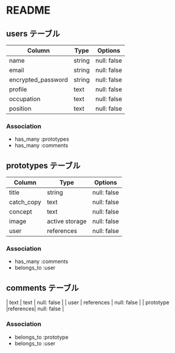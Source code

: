 # README

## users テーブル
| Column             | Type  | Options     |
| ----------------   | ------| ----------- |
| name               | string| null: false |
| email              | string| null: false |
| encrypted_password | string| null: false |
| profile            | text  | null: false |
| occupation         | text  | null: false |
| position           |text   | null: false |

### Association 
- has_many :prototypes
- has_many :comments


## prototypes テーブル
| Column             | Type  | Options     |
| ----------------   | ------| ----------- |
| title              | string| null: false |
| catch_copy         | text  | null: false |
| concept            | text  | null: false |
| image              | active storage  | null: false |
| user               | references| null: false |

### Association 
- has_many :comments
- belongs_to :user


## comments テーブル
| text               | text  | null: false |
| user               | references  | null: false |
| prototype          |references| null: false |

### Association 
- belongs_to :prototype
- belongs_to :user